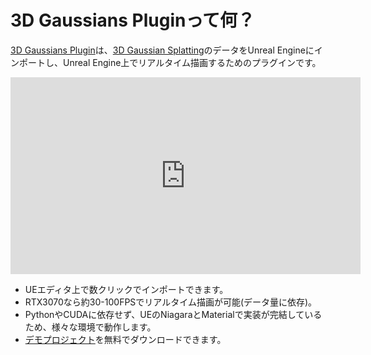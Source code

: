 # 3D Gaussians Pluginって何？

[3D Gaussians Plugin](https://vrlab.akiya-souken.co.jp/products/threedgaussianplugin/)は、[3D Gaussian Splatting](https://repo-sam.inria.fr/fungraph/3d-gaussian-splatting/)のデータをUnreal Engineにインポートし、Unreal Engine上でリアルタイム描画するためのプラグインです。

<iframe width="560" height="315" src="https://www.youtube.com/embed/xjIJklDqJdE" title="YouTube video player" frameborder="0" allow="accelerometer; autoplay; clipboard-write; encrypted-media; gyroscope; picture-in-picture" allowfullscreen></iframe>

- UEエディタ上で数クリックでインポートできます。
- RTX3070なら約30-100FPSでリアルタイム描画が可能(データ量に依存)。
- PythonやCUDAに依存せず、UEのNiagaraとMaterialで実装が完結しているため、様々な環境で動作します。
- [デモプロジェクト](./demo-project-overview)を無料でダウンロードできます。